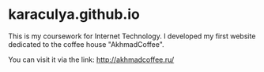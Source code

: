 # karaculya.github.io

This is my coursework for Internet Technology. 
I developed my first website dedicated to 
the coffee house "AkhmadCoffee".

You can visit it via the link:
http://akhmadcoffee.ru/
